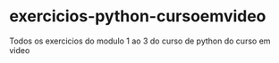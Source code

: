 # exercicios-python-cursoemvideo
 Todos os exercicios do modulo 1 ao 3 do curso de python do curso em video

